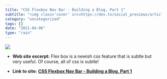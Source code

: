 ```yaml
---
title: "CSS Flexbox Nav Bar - Building a Blog, Part 1"
subtitle: "<img class='cover' src=https://dev.to/social_previews/article/109505.png>"
category: "uncategorized"
tags: []
date: "2021-04-06"
type: "rain"
---
```

<img class="cover" src=https://dev.to/social_previews/article/109505.png>



* **Web site excerpt:** Flex box is a newish css feature that is subtle but very useful. Of course, all of css is subtle!

* **Link to site:** **[CSS Flexbox Nav Bar - Building a Blog, Part 1](https://dev.to/njericooper/flexbox-blog-part-1-the-nav-bar-442l)**